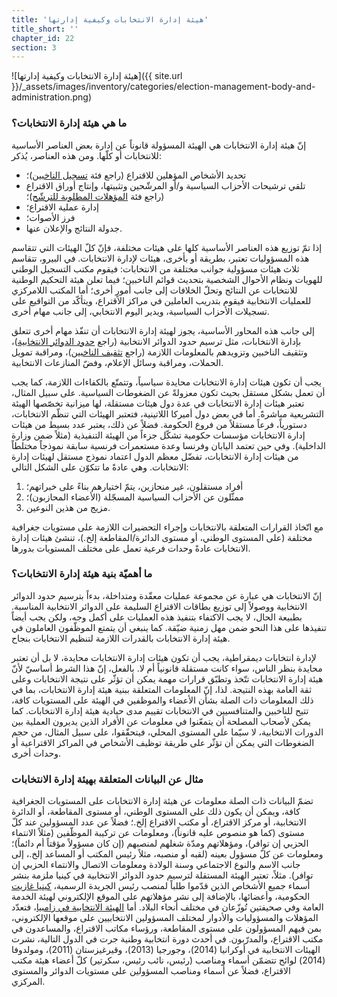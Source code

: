 ```yaml
---
title: 'هيئة إدارة الانتخابات وكيفية إدارتها'
title_short: ''
chapter_id: 22
section: 3
---
```


![هيئة إدارة الانتخابات وكيفية إدارتها]({{ site.url }}/\_assets/images/inventory/categories/election-management-body-and-administration.png)

### ما هي هيئة إدارة الانتخابات؟

إنّ هيئة إدارة الانتخابات هي الهيئة المسؤولة قانوناً عن إدارة بعض العناصر الأساسية للانتخابات أو كلّها. ومن هذه العناصر، يُذكر:

- تحديد الأشخاص المؤهلين للاقتراع (راجع فئة [تسجيل الناخبين](/ar/guide/key-categories/voter-registration/))؛
- تلقي ترشيحات الأحزاب السياسية و/أو المرشّحين وتثبيتها، وإنتاج أوراق الاقتراع (راجع فئة [المؤهلات المطلوبة للترشّح](/ar/guide/key-categories/ballot-qualification))؛
- إدارة عملية الاقتراع؛
- فرز الأصوات؛
- جدولة النتائج والإعلان عنها.

إذا تمّ توزيع هذه العناصر الأساسية كلها على هيئات مختلفة، فإنّ كلّ الهيئات التي تتقاسم هذه المسؤوليات تعتبر، بطريقة أو بأخرى، هيئات لإدارة الانتخابات. في البيرو، تتقاسم ثلاث هيئات مسؤولية جوانب مختلفة من الانتخابات: فيقوم مكتب التسجيل الوطني للهويات ونظام الأحوال الشخصية بتحديث قوائم الناخبين؛ فيما تعلن هيئة التحكيم الوطنية للانتخابات عن النتائج وتحلّ الخلافات إلى جانب أمورٍ أخرى؛ أما المكتب اللامركزي للعمليات الانتخابية فيقوم بتدريب العاملين في مراكز الاقتراع، ويتأكّد من التواقيع على تسجيلات الأحزاب السياسية، ويدير اليوم الانتخابي، إلى جانب مهام أخرى.

إلى جانب هذه المحاور الأساسية، يجوز لهيئة إدارة الانتخابات أن تنفّذ مهام أخرى تتعلق بإدارة الانتخابات، مثل ترسيم حدود الدوائر الانتخابية (راجع [حدود الدوائر الانتخابية](/ar/guide/key-categories/electoral-boundaries/))، وتثقيف الناخبين وتزويدهم بالمعلومات اللازمة (راجع [تثقيف الناخبين](/ar/guide/key-categories/voter-education/))، ومراقبة تمويل الحملات، ومراقبة وسائل الإعلام، وفضّ المنازعات الانتخابية.

يجب أن تكون هيئات إدارة الانتخابات محايدة سياسياً، وتتمتّع بالكفاءات اللازمة، كما يجب أن تعمل بشكل مستقل بحيث تكون معزولةً عن الضغوطات السياسية. على سبيل المثال، تعتبر هيئات إدارة الانتخابات في عدة دول هيئات مستقلة، لها ميزانية تخصّصها الهيئة التشريعية مباشرةً. أما في بعض دول أميركا اللاتينية، فتعتبر الهيئات التي تنظّم الانتخابات، دستورياً، فرعاً مستقلاً من فروع الحكومة. فضلاً عن ذلك، يعتبر عدد بسيط من هيئات إدارة الانتخابات مؤسسات حكومية تشكّل جزءاً من الهيئة التنفيذية (مثلاً ضمن وزارة الداخلية). وفي حين تعتمد اليابان وفرنسا وعدة مستعمرات فرنسية سابقة نموذجاً مختلطاً من هيئات إدارة الانتخابات، تفضّل معظم الدول اعتماد نموذج مستقل لهيئات إدارة الانتخابات. وهي عادةً ما تتكوّن على الشكل التالي:

1.  أفراد مستقلون، غير منحازين، يتمّ اختيارهم بناءً على خبراتهم؛
2.  ممثّلون عن الأحزاب السياسية المسجّلة (الأعضاء المحازبون)؛
3.  مزيج من هذين النوعين.

مع اتّخاذ القرارات المتعلقة بالانتخابات وإجراء التحضيرات اللازمة على مستويات جغرافية مختلفة (على المستوى الوطني، أو مستوى الدائرة/المقاطعة إلخ.)، تنشئ هيئات إدارة الانتخابات عادةً وحدات فرعية تعمل على مختلف المستويات بدورها.

### ما أهميّة بنية هيئة إدارة الانتخابات؟

إنّ الانتخابات هي عبارة عن مجموعة عمليات معقّدة ومتداخلة، بدءاً بترسيم حدود الدوائر الانتخابية ووصولاً إلى توزيع بطاقات الاقتراع السليمة على الدوائر الانتخابية المناسبة. بطبيعة الحال، لا يجب الاكتفاء بتنفيذ هذه العمليات على أكمل وجه، ولكن يجب أيضاً تنفيذها على هذا النحو ضمن مهل زمنية ضيّقة. كما ينبغي أن يتمتع الموظّفون العاملون في هيئة إدارة الانتخابات بالقدرات اللازمة لتنظيم الانتخابات بنجاح.

لإدارة انتخابات ديمقراطية، يجب أن تكون هيئات إدارة الانتخابات محايدة، لا بل أن تعتبر محايدة بنظر الناس، سواء كانت مستقلة قانونياً أم لا. بالفعل، إنّ هذا الشرط أساسيّ لأنّ هيئة إدارة الانتخابات تتّخذ وتطبّق قرارات مهمة يمكن أن تؤثّر على نتيجة الانتخابات وعلى ثقة العامة بهذه النتيجة. لذا، إنّ المعلومات المتعلقة ببنية هيئة إدارة الانتخابات، بما في ذلك المعلومات ذات الصلة بشأن الأعضاء والموظفين في الهيئة على المستويات كافة، تتيح للناخبين والمتنافسيين في الانتخابات تقييم مدى حيادية هيئة إدارة الانتخابات. كما يمكن لأصحاب المصلحة أن يتمعّنوا في معلومات عن الأفراد الذين يديرون العملية بين الدورات الانتخابية، لا سيّما على المستوى المحلي، فيتحقّقوا، على سبيل المثال، من حجم الضغوطات التي يمكن أن تؤثّر على طريقة توظيف الأشخاص في المراكز الاقتراعية أو وحدات أخرى.

### مثال عن البيانات المتعلقة بهيئة إدارة الانتخابات

تضمّ البيانات ذات الصلة معلومات عن هيئة إدارة الانتخابات على المستويات الجغرافية كافة، ويمكن أن يكون ذلك على المستوى الوطني، أو مستوى المقاطعة، أو الدائرة الانتخابية، أو مركز الاقتراع، أو مكتب الاقتراع إلخ.؛ فضلاً عن عدد المسؤولين عند كلّ مستوى (كما هو منصوص عليه قانوناً)، ومعلومات عن تركيبة الموظّفين (مثلاً الانتماء الحزبي إن توافر)، ومؤهلاتهم ومدّة شغلهم لمنصبهم (إن كان مسؤولاً مؤقتاً أم دائماً)؛ ومعلومات عن كلّ مسؤول بعينه (لقبه أو منصبه، مثلاً رئيس المكتب أو المساعد إلخ.، إلى جانب الاسم والنوع الاجتماعي وسنة الولادة ومعلومات الاتصال والانتماء الحزبي إن توافر). مثلاً، تعتبر الهيئة المستقلة لترسيم حدود الدوائر الانتخابية في كينيا ملزمة بنشر أسماء جميع الأشخاص الذين قدّموا طلباً لمنصب رئيس الجريدة الرسمية، [كينيا غازيت](http://kenyalaw.org/kenya_gazette/gazette/volume/OTQx/Vol.%20CXV%20-%20No.%2078) الحكومية، وأعضائها، بالإضافة إلى نشر مؤهلاتهم على الموقع الإلكتروني لهيئة الخدمة العامة وفي صحيفتين تُوزّعان في مختلف أنحاء البلاد. أما [الهيئة الانتخابية في زامبيا](http://www.elections.org.zm/)، فتعدّد المؤهلات والمسؤوليات والأدوار لمختلف المسؤولين الانتخابيين على موقعها الإلكتروني، بمن فيهم المسؤولون على مستوى المقاطعة، ورؤساء مكاتب الاقتراع، والمساعدون في مكتب الاقتراع، والمدرّبون. في أحدث دورة انتخابية وطنية جرت في الدول التالية، نشرت الهيئات الانتخابية في أوكرانيا (2014)، وجورجيا (2013)، وقيرغيزستان (2011)، ومولدوفا (2014) لوائح تتضمّن أسماء ومناصب (رئيس، نائب رئيس، سكرتير) كلّ أعضاء هيئة مكتب الاقتراع، فضلاً عن أسماء ومناصب المسؤولين على مستويات الدوائر والمستوى المركزي.
